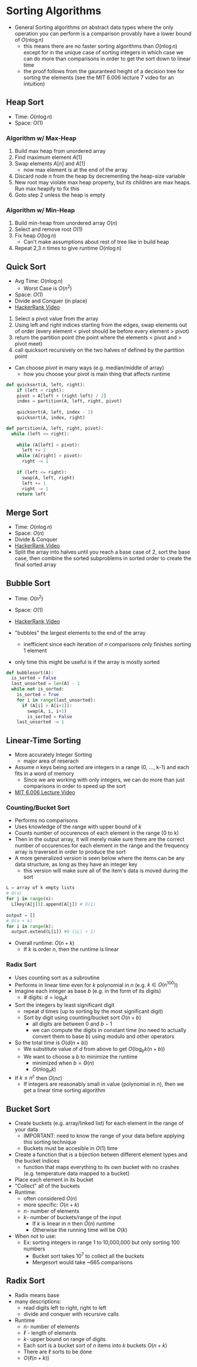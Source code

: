 # Sorting Algorithms

- General Sorting algorithms on abstract data types where the only operation you can perform is a comparison provably have a lower bound of $O(n \log n)$ 
    - this means there are no faster sorting algorithms than $O(n \log n)$ except for in the unique case of sorting integers in which case we can do more than comparisons in order to get the sort down to linear time
    - the proof follows from the gauranteed height of a decision tree for sorting the elements (see the MIT 6.006 lecture 7 video for an intuition)

## Heap Sort 

- Time: $O(n \log n)$
- Space: $O(1)$ 

### Algorithm w/ Max-Heap

1. Build max heap from unordered array
2. Find maximum element $A[1]$
3. Swap elements $A[n]$ and $A[1]$ 
    - now max element is at the end of the array 
4. Discard node $n$ from the heap by decrementing the heap-size variable
5. New root may violate max heap property, but its children are max heaps. Run max heapify to fix this 
6. Goto step 2 unless the heap is empty 

### Algorithm w/ Min-Heap

1. Build min-heap from unordered array $O(n)$
2. Select and remove root $O(1)$
3. Fix heap $O(\log n)$ 
    - Can't make assumptions about rest of tree like in build heap
4. Repeat 2,3 $n$ times to give runtime $O(n \log n)$

## Quick Sort

- Avg Time: $O(n \log n)$
    - Worst Case is $O(n^2)$
- Space: $O(1)$
- Divide and Conquer (in place)
- [HackerRank Video](https://www.youtube.com/watch?v=SLauY6PpjW4)

1. Select a pivot value from the array 
2. Using left and right indices starting from the edges, swap elements out of order (every element < pivot should be before every element > pivot)
3. return the partition point (the point where the elements < pivot and > pivot meet)
4. call quicksort recursively on the two halves of defined by the partition point

- Can choose *pivot* in many ways (e.g. median/middle of array)
    - how you choose your pivot is main thing that affects runtime

```python
def quicksort(A, left, right):
	if (left < right):
    pivot = A[left + (right-left) / 2]
    index = partition(A, left, right, pivot)
    
    quicksort(A, left, index - 1)
    quicksort(A, index, right)

def partition(A, left, right, pivot):
  while (left <= right):
    
    while (A[left] < pivot):
      left += 1
    while (A[right] > pivot):
      right -= 1
  	
    if (left <= right):
      swap(A, left, right)
      left += 1
      right -= 1
 	return left 
```

## Merge Sort

- Time: $O(n \log n)$
- Space: $O(n)$
- Divide & Conquer
- [HackerRank Video](https://www.youtube.com/watch?v=KF2j-9iSf4Q)
- Split the array into halves until you reach a base case of 2, sort the base case, then combine the sorted subproblems in sorted order to create the final sorted array

## Bubble Sort

- Time: $O(n^2)$
- Space: $O(1)$
- [HackerRank Video](https://www.youtube.com/watch?v=6Gv8vg0kcHc)
- "bubbles" the largest elements to the end of the array
    - inefficient since each iteration of $n$ comparisons only finishes sorting 1 element

- only time this might be useful is if the array is mostly sorted

``` python
def bubblesort(A):
  is_sorted = False
  last_unsorted = len(A) - 1
  while not is_sorted:
    is_sorted = True
    for i in range(last_unsorted):
      if (A[i] > A[i+1]):
        swap(A, i, i+1)
        is_sorted = False
   	last_unsorted -= 1
```

## Linear-Time Sorting

- More accurately Integer Sorting
    - major area of reserach 
- Assume $n$ keys being sorted are integers in a range (0, ..., k-1) and each fits in a word of memory 
    - Since we are working with only integers, we can do more than just comparisons in order to speed up the sort
- [MIT 6.006 Lecture Video](https://www.youtube.com/watch?v=Nz1KZXbghj8&list=PLUl4u3cNGP61Oq3tWYp6V_F-5jb5L2iHb&index=7)

### Counting/Bucket Sort

- Performs no comparisons 
- Uses knowledge of the range with upper bound of $k$
- Counts number of occurences of each element in the range (0 to k)
- Then in the output array, it will merely make sure there are the correct number of occurences for each element in the range and the frequency array is traversed in order to produce the sort 
- A more generalized version is seen below where the items can be any data structure, as long as they have an integer key 
    - this version will make sure all of the item's data is moved during the sort

``` python
L = array of k empty lists
# O(n)
for j in range(n):
  L[key(A[j])].append(A[j]) # O(1)
 
output = []
# O(n + k)
for i in range(k):
  output.extend(L[i]) #O (|L| + 1)
```

- Overall runtime: $O(n + k)$
    - If $k$ is order $n$, then the runtime is linear

### Radix Sort

- Uses counting sort as a subroutine
- Performs in linear time even for $k$ polynomial in $n$ (e.g. $k \in O(n^{100})$)
- Imagine each integer as base $b$ (e.g. in the form of its digits)
    - \# digits: $d = \log_b k$
- Sort the integers by least significant digit
    - repeat $d$ times (up to sorting by the most significant digit)
    - Sort by digit using counting/bucket sort $O(n + b)$
        - all digits are between 0 and $b - 1$
        - we can compute the digits in constant time (no need to actually convert them to base $b$) using modulo and other operators
- So the total time is $O(d(n+b))$
    - We substitute value of $d$ from above to get $O(\log_b k (n + b))$
    - We want to choose a $b$ to minimize the runtime 
        - minimized when $b = \Theta(n)$
        - $O(n \log_n k )$
- If $k \leq n^c$ then $O(nc)$
    - If integers are reasonably small in value (polynomial in $n$), then we get a linear time sorting algorithm



## Bucket Sort

- Create buckets (e.g. array/linked list) for each element in the range of your data
    - IMPORTANT: need to know the range of your data before applying this sorting technique
    - Buckets must be accesible in $O(1)$ time
- Create a function that is a bijection betwen different element types and the bucket indices
    - function that maps everything to its own bucket with no crashes (e.g. temperature data mapped to a bucket)
- Place each element in its bucket
- "Collect" all of the buckets
- Runtime:
    - often considered $O(n)$
    - more specific: $O(n + k)$ 
    - $n$- number of elements 
    - $k$- number of buckets/range of the input 
        - If $k$ is linear in $n$ then $O(n)$ runtime
        - Otherwise the running time will be $O(k)$ 
- When not to use:
    - Ex: sorting integers in range 1 to 10,000,000 but only sorting 100 numbers
        - Bucket sort takes $10^7$ to collect all the buckets
        - Mergesort would take ~665 comparisons

## Radix Sort

- Radix means base 
- many descriptions:
    - read digits left to right, right to left
    - divide and conquer with recursive calls
- Runtime
    - $n$- number of elements
    - $\ell$ - length of elements
    - $k$- upper bound on range of digits
    - Each sort is a bucket sort of $n$ items into $k$ buckets $O(n + k)$
    - There are $\ell$ sorts to be done
    - $O(\ell (n + k))$
